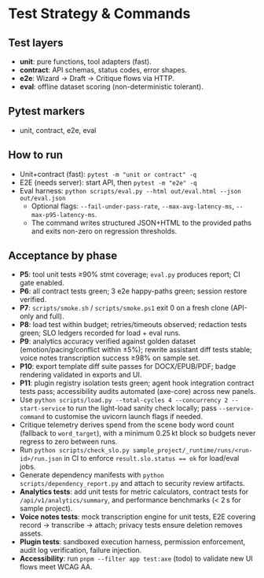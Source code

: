 # Test Strategy & Commands

## Test layers
- **unit**: pure functions, tool adapters (fast).
- **contract**: API schemas, status codes, error shapes.
- **e2e**: Wizard → Draft → Critique flows via HTTP.
- **eval**: offline dataset scoring (non-deterministic tolerant).

## Pytest markers
- unit, contract, e2e, eval

## How to run
- Unit+contract (fast): `pytest -m "unit or contract" -q`
- E2E (needs server): start API, then `pytest -m "e2e" -q`
- Eval harness: `python scripts/eval.py --html out/eval.html --json out/eval.json`
  - Optional flags: `--fail-under-pass-rate`, `--max-avg-latency-ms`, `--max-p95-latency-ms`.
  - The command writes structured JSON+HTML to the provided paths and exits non-zero on regression thresholds.

## Acceptance by phase
- **P5**: tool unit tests ≥90% stmt coverage; `eval.py` produces report; CI gate enabled.
- **P6**: all contract tests green; 3 e2e happy-paths green; session restore verified.
- **P7**: `scripts/smoke.sh` / `scripts/smoke.ps1` exit 0 on a fresh clone (API-only and full).
- **P8**: load test within budget; retries/timeouts observed; redaction tests green; SLO ledgers recorded for load + eval runs.
- **P9**: analytics accuracy verified against golden dataset (emotion/pacing/conflict within ±5%); rewrite assistant diff tests stable; voice notes transcription success ≥98% on sample set.
- **P10**: export template diff suite passes for DOCX/EPUB/PDF; badge rendering validated in exports and UI.
- **P11**: plugin registry isolation tests green; agent hook integration contract tests pass; accessibility audits automated (axe-core) across new panels.
- Use `python scripts/load.py --total-cycles 4 --concurrency 2 --start-service` to run the light-load sanity check locally; pass `--service-command` to customise the uvicorn launch flags if needed.
- Critique telemetry derives spend from the scene body word count (fallback to `word_target`), with a minimum 0.25 kt block so budgets never regress to zero between runs.
- Run `python scripts/check_slo.py sample_project/_runtime/runs/<run-id>/run.json` in CI to enforce `result.slo.status == ok` for load/eval jobs.
- Generate dependency manifests with `python scripts/dependency_report.py` and attach to security review artifacts.
- **Analytics tests**: add unit tests for metric calculators, contract tests for `/api/v1/analytics/summary`, and performance benchmarks (< 2 s for sample project).
- **Voice notes tests**: mock transcription engine for unit tests, E2E covering record → transcribe → attach; privacy tests ensure deletion removes assets.
- **Plugin tests**: sandboxed execution harness, permission enforcement, audit log verification, failure injection.
- **Accessibility**: run `pnpm --filter app test:axe` (todo) to validate new UI flows meet WCAG AA.
